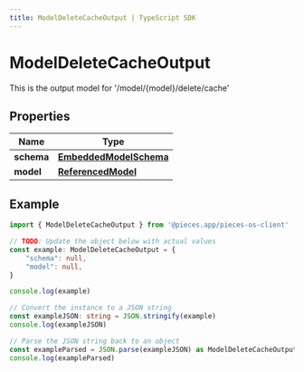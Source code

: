```yaml
---
title: ModelDeleteCacheOutput | TypeScript SDK
---
```



# ModelDeleteCacheOutput

This is the output model for \'/model/\{model\}/delete/cache\'

## Properties

Name | Type
------------ | -------------
**schema** | [**EmbeddedModelSchema**](EmbeddedModelSchema)
**model** | [**ReferencedModel**](ReferencedModel)

## Example

```typescript
import { ModelDeleteCacheOutput } from '@pieces.app/pieces-os-client'

// TODO: Update the object below with actual values
const example: ModelDeleteCacheOutput = {
    "schema": null,
    "model": null,
}

console.log(example)

// Convert the instance to a JSON string
const exampleJSON: string = JSON.stringify(example)
console.log(exampleJSON)

// Parse the JSON string back to an object
const exampleParsed = JSON.parse(exampleJSON) as ModelDeleteCacheOutput
console.log(exampleParsed)
```



